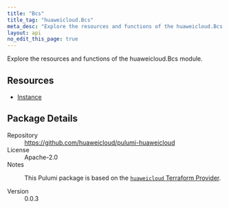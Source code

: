 ```yaml
---
title: "Bcs"
title_tag: "huaweicloud.Bcs"
meta_desc: "Explore the resources and functions of the huaweicloud.Bcs module."
layout: api
no_edit_this_page: true
---
```


<!-- WARNING: this file was generated by Pulumi Docs Generator. -->
<!-- Do not edit by hand unless you're certain you know what you are doing! -->

Explore the resources and functions of the huaweicloud.Bcs module.

<h2 id="resources">Resources</h2>
<ul class="api">
    <li><a href="instance" title="Instance"><span class="api-symbol api-symbol--resource"></span>Instance</a></li>
</ul>

<h2 id="package-details">Package Details</h2>
<dl class="package-details">
	<dt>Repository</dt>
	<dd><a href="https://github.com/huaweicloud/pulumi-huaweicloud">https://github.com/huaweicloud/pulumi-huaweicloud</a></dd>
	<dt>License</dt>
	<dd>Apache-2.0</dd>
	<dt>Notes</dt>
	<dd><p>This Pulumi package is based on the <a href="https://github.com/huaweicloud/terraform-provider-huaweicloud"><code>huaweicloud</code> Terraform Provider</a>.</p>
</dd>
	<dt>Version</dt>
	<dd>0.0.3</dd>
</dl>

